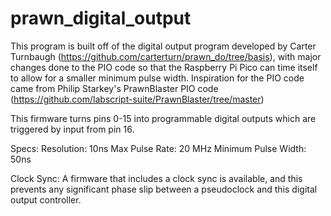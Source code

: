# prawn_digital_output

This program is built off of the digital output program developed by Carter Turnbaugh (https://github.com/carterturn/prawn_do/tree/basis), with major changes done to the PIO code so that the Raspberry Pi Pico can time itself to allow for a smaller minimum pulse width. Inspiration for the PIO code came from Philip Starkey's PrawnBlaster PIO code (https://github.com/labscript-suite/PrawnBlaster/tree/master)

This firmware turns pins 0-15 into programmable digital outputs which are triggered by input from pin 16.

Specs:
Resolution: 10ns
Max Pulse Rate: 20 MHz
Minimum Pulse Width: 50ns


Clock Sync:
A firmware that includes a clock sync is available, and this prevents any significant phase slip between a pseudoclock and this digital output controller.
